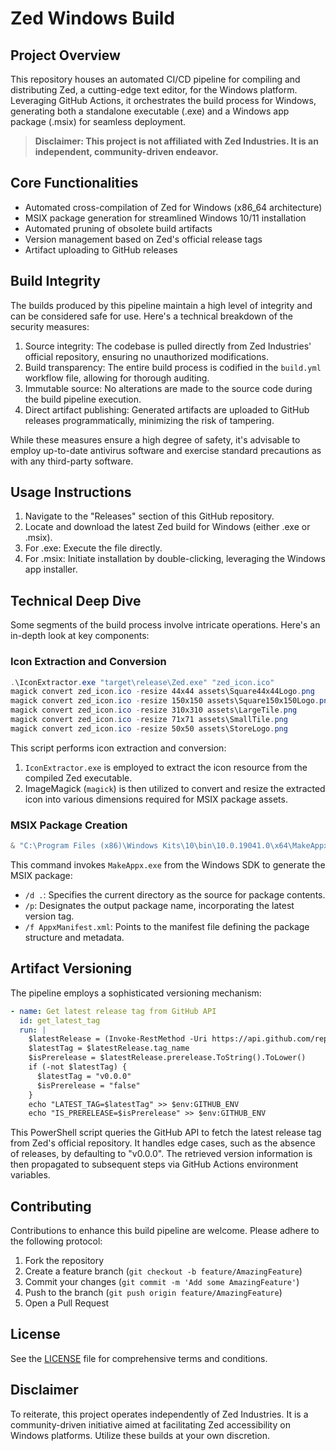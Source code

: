 # Zed Windows Build

## Project Overview

This repository houses an automated CI/CD pipeline for compiling and distributing Zed, a cutting-edge text editor, for the Windows platform. Leveraging GitHub Actions, it orchestrates the build process for Windows, generating both a standalone executable (.exe) and a Windows app package (.msix) for seamless deployment.

> **Disclaimer: This project is not affiliated with Zed Industries. It is an independent, community-driven endeavor.**

## Core Functionalities

- Automated cross-compilation of Zed for Windows (x86_64 architecture)
- MSIX package generation for streamlined Windows 10/11 installation
- Automated pruning of obsolete build artifacts
- Version management based on Zed's official release tags
- Artifact uploading to GitHub releases

## Build Integrity

The builds produced by this pipeline maintain a high level of integrity and can be considered safe for use. Here's a technical breakdown of the security measures:

1. Source integrity: The codebase is pulled directly from Zed Industries' official repository, ensuring no unauthorized modifications.
2. Build transparency: The entire build process is codified in the `build.yml` workflow file, allowing for thorough auditing.
3. Immutable source: No alterations are made to the source code during the build pipeline execution.
4. Direct artifact publishing: Generated artifacts are uploaded to GitHub releases programmatically, minimizing the risk of tampering.

While these measures ensure a high degree of safety, it's advisable to employ up-to-date antivirus software and exercise standard precautions as with any third-party software.

## Usage Instructions

1. Navigate to the "Releases" section of this GitHub repository.
2. Locate and download the latest Zed build for Windows (either .exe or .msix).
3. For .exe: Execute the file directly.
4. For .msix: Initiate installation by double-clicking, leveraging the Windows app installer.

## Technical Deep Dive

Some segments of the build process involve intricate operations. Here's an in-depth look at key components:

### Icon Extraction and Conversion

```powershell
.\IconExtractor.exe "target\release\Zed.exe" "zed_icon.ico"
magick convert zed_icon.ico -resize 44x44 assets\Square44x44Logo.png
magick convert zed_icon.ico -resize 150x150 assets\Square150x150Logo.png
magick convert zed_icon.ico -resize 310x310 assets\LargeTile.png
magick convert zed_icon.ico -resize 71x71 assets\SmallTile.png
magick convert zed_icon.ico -resize 50x50 assets\StoreLogo.png
```

This script performs icon extraction and conversion:
1. `IconExtractor.exe` is employed to extract the icon resource from the compiled Zed executable.
2. ImageMagick (`magick`) is then utilized to convert and resize the extracted icon into various dimensions required for MSIX package assets.

### MSIX Package Creation

```powershell
& "C:\Program Files (x86)\Windows Kits\10\bin\10.0.19041.0\x64\MakeAppx.exe" pack /d . /p Zed-windows-amd64-${{ env.LATEST_TAG }}.msix /f AppxManifest.xml
```

This command invokes `MakeAppx.exe` from the Windows SDK to generate the MSIX package:
- `/d .`: Specifies the current directory as the source for package contents.
- `/p`: Designates the output package name, incorporating the latest version tag.
- `/f AppxManifest.xml`: Points to the manifest file defining the package structure and metadata.

## Artifact Versioning

The pipeline employs a sophisticated versioning mechanism:

```yaml
- name: Get latest release tag from GitHub API
  id: get_latest_tag
  run: |
    $latestRelease = (Invoke-RestMethod -Uri https://api.github.com/repos/zed-industries/zed/releases/)
    $latestTag = $latestRelease.tag_name
    $isPrerelease = $latestRelease.prerelease.ToString().ToLower()
    if (-not $latestTag) {
      $latestTag = "v0.0.0"
      $isPrerelease = "false"
    }
    echo "LATEST_TAG=$latestTag" >> $env:GITHUB_ENV
    echo "IS_PRERELEASE=$isPrerelease" >> $env:GITHUB_ENV
```

This PowerShell script queries the GitHub API to fetch the latest release tag from Zed's official repository. It handles edge cases, such as the absence of releases, by defaulting to "v0.0.0". The retrieved version information is then propagated to subsequent steps via GitHub Actions environment variables.

## Contributing

Contributions to enhance this build pipeline are welcome. Please adhere to the following protocol:
1. Fork the repository
2. Create a feature branch (`git checkout -b feature/AmazingFeature`)
3. Commit your changes (`git commit -m 'Add some AmazingFeature'`)
4. Push to the branch (`git push origin feature/AmazingFeature`)
5. Open a Pull Request

## License
See the [LICENSE](LICENSE) file for comprehensive terms and conditions.

## Disclaimer

To reiterate, this project operates independently of Zed Industries. It is a community-driven initiative aimed at facilitating Zed accessibility on Windows platforms. Utilize these builds at your own discretion.
